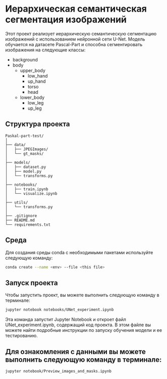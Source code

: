 # Иерархическая семантическая сегментация изображений

Этот проект реализует иерархическую семантическую сегментацию изображений с использованием нейронной сети U-Net. Модель обучается на датасете Pascal-Part и способна сегментировать изображения на следующие классы:

* background
* body
    * upper_body
        * low_hand
        * up_hand
        * torso
        * head
    * lower_body
        * low_leg
        * up_leg

## Структура проекта
```
Paskal-part-test/
│
├── data/
│   ├── JPEGImages/
│   └── gt_masks/
│
├── models/
│   ├── dataset.py
│   ├── model.py
│   └── transforms.py
│
├── notebooks/
│   ├── train.ipynb
│   └── visualize.ipynb
│
├── utils/
│   └── transforms.py
│ 
├── .gitignore
├── README.md
└── requirements.txt

```
## Среда
Для создания среды conda с необходимыми пакетами используйте следующую команду:
```bash
conda create --name <env> --file <this file>
```


## Запуск проекта

Чтобы запустить проект, вы можете выполнить следующую команду в терминале:
```bash
jupyter notebook notebooks/UNet_experiment.ipynb
```

Эта команда запустит Jupyter Notebook и откроет файл UNet_experiment.ipynb, содержащий код проекта. В этом файле вы можете найти подробные инструкции по запуску обучения модели и ее тестированию.

## Для ознакомления с данными вы можете выполнить следующую команду в терминале:
```bash
jupyter notebook/Preview_images_and_masks.ipynb
```
